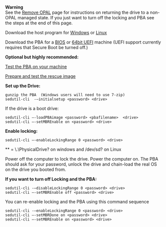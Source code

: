 
**Warning**  
See the [Remove OPAL](https://github.com/Drive-Trust-Alliance/sedutil/wiki/Remove-OPAL) page for instructions on returning the drive to a non-OPAL managed state.  If you just want to turn off the locking and PBA see the steps at the end of this page.

 

Download the host program for [Windows](https://github.com/Drive-Trust-Alliance/exec/blob/master/sedutil_WIN.zip?raw=true) or [Linux](https://github.com/Drive-Trust-Alliance/exec/blob/master/sedutil_LINUX.tgz?raw=true)

Download the PBA for a [BIOS](https://github.com/Drive-Trust-Alliance/exec/blob/master/BIOS32.img.gz?raw=true) or [64bit UEFI](https://github.com/Drive-Trust-Alliance/exec/blob/master/UEFI64.img.gz?raw=true) machine (UEFI support currently requires that Secure Boot be turned off.)

 

**Optional but highly recommended:**

[Test the PBA on your machine](https://github.com/Drive-Trust-Alliance/sedutil/wiki/Test-the-PBA)

[Prepare and test the rescue image](https://github.com/Drive-Trust-Alliance/sedutil/wiki/Test-the-Rescue-system)

 

**Set up the Drive:**

    gunzip the PBA  (Windows users will need to use 7-zip)
    sedutil-cli  -–initialsetup <password> <drive>

If the drive is a boot drive:

    sedutil-cli –-loadPBAimage <password> <pbafilename>  <drive>
    sedutil-cli –-setMBREnable on <password> <drive>

**Enable locking:**

    sedutil-cli –-enableLockingRange 0 <password> <drive>

**<drive> = \\.\PhysicalDrive? on windows and /dev/sd? on Linux

Power off the computer to lock the drive.  Power the computer on. The PBA should ask for your password, unlock the drive and chain-load the real OS on the drive you booted from.

**If you want to turn off Locking and the PBA:**

    sedutil-cli -–disableLockingRange 0 <password> <drive>  
    sedutil-cli –-setMBREnable off <password> <drive>

  You can re-enable locking and the PBA using this command sequence  

    sedutil-cli -–enableLockingRange 0 <password> <drive>    
    sedutil-cli –-setMBRDone on <password> <drive>  
    sedutil-cli –-setMBREnable on <password> <drive>